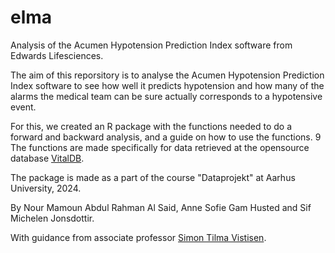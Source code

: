 # elma
Analysis of the Acumen Hypotension Prediction Index software from Edwards Lifesciences.

The aim of this reporsitory is to analyse the Acumen Hypotension Prediction Index software to see how well it predicts hypotension and how many of the alarms the medical team can be sure actually corresponds to a hypotensive event.

For this, we created an R package with the functions needed to do a forward and backward analysis, and a guide on how to use the functions. 
9
The functions are made specifically for data retrieved at the opensource database [VitalDB](https://vitaldb.net/dataset/#h.y1yyuwuwpa9c). 

The package is made as a part of the course "Dataprojekt" at Aarhus University, 2024. 

By Nour Mamoun Abdul Rahman Al Said, Anne Sofie Gam Husted and Sif Michelen Jonsdottir.

With guidance from associate professor [Simon Tilma Vistisen](https://pure.au.dk/portal/da/persons/vistisen%40clin.au.dk).
